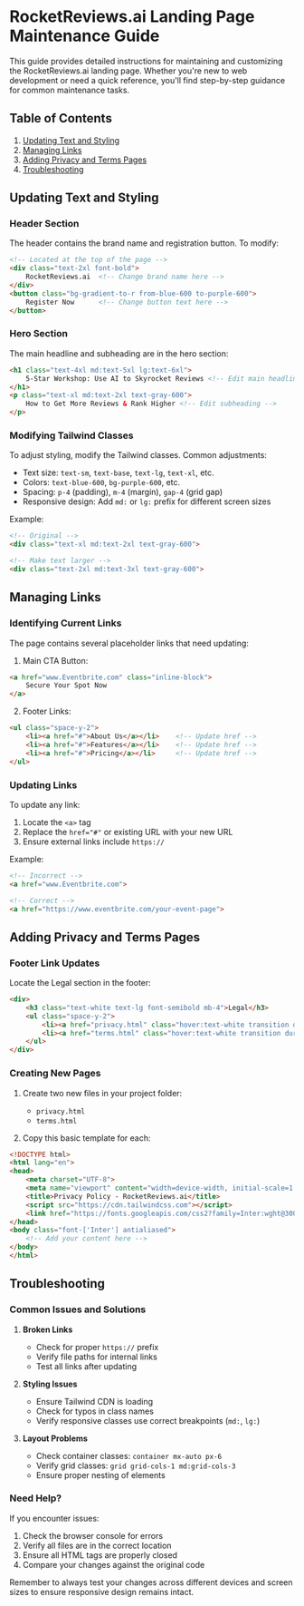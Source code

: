 # RocketReviews.ai Landing Page Maintenance Guide

This guide provides detailed instructions for maintaining and customizing the RocketReviews.ai landing page. Whether you're new to web development or need a quick reference, you'll find step-by-step guidance for common maintenance tasks.

## Table of Contents
1. [Updating Text and Styling](#updating-text-and-styling)
2. [Managing Links](#managing-links)
3. [Adding Privacy and Terms Pages](#adding-privacy-and-terms-pages)
4. [Troubleshooting](#troubleshooting)

## Updating Text and Styling

### Header Section
The header contains the brand name and registration button. To modify:

```html
<!-- Located at the top of the page -->
<div class="text-2xl font-bold">
    RocketReviews.ai  <!-- Change brand name here -->
</div>
<button class="bg-gradient-to-r from-blue-600 to-purple-600">
    Register Now      <!-- Change button text here -->
</button>
```

### Hero Section
The main headline and subheading are in the hero section:

```html
<h1 class="text-4xl md:text-5xl lg:text-6xl">
    5-Star Workshop: Use AI to Skyrocket Reviews <!-- Edit main headline -->
</h1>
<p class="text-xl md:text-2xl text-gray-600">
    How to Get More Reviews & Rank Higher <!-- Edit subheading -->
</p>
```

### Modifying Tailwind Classes
To adjust styling, modify the Tailwind classes. Common adjustments:

- Text size: `text-sm`, `text-base`, `text-lg`, `text-xl`, etc.
- Colors: `text-blue-600`, `bg-purple-600`, etc.
- Spacing: `p-4` (padding), `m-4` (margin), `gap-4` (grid gap)
- Responsive design: Add `md:` or `lg:` prefix for different screen sizes

Example:
```html
<!-- Original -->
<div class="text-xl md:text-2xl text-gray-600">

<!-- Make text larger -->
<div class="text-2xl md:text-3xl text-gray-600">
```

## Managing Links

### Identifying Current Links
The page contains several placeholder links that need updating:

1. Main CTA Button:
```html
<a href="www.Eventbrite.com" class="inline-block">
    Secure Your Spot Now
</a>
```

2. Footer Links:
```html
<ul class="space-y-2">
    <li><a href="#">About Us</a></li>    <!-- Update href -->
    <li><a href="#">Features</a></li>    <!-- Update href -->
    <li><a href="#">Pricing</a></li>     <!-- Update href -->
</ul>
```

### Updating Links
To update any link:

1. Locate the `<a>` tag
2. Replace the `href="#"` or existing URL with your new URL
3. Ensure external links include `https://`

Example:
```html
<!-- Incorrect -->
<a href="www.Eventbrite.com">

<!-- Correct -->
<a href="https://www.eventbrite.com/your-event-page">
```

## Adding Privacy and Terms Pages

### Footer Link Updates
Locate the Legal section in the footer:

```html
<div>
    <h3 class="text-white text-lg font-semibold mb-4">Legal</h3>
    <ul class="space-y-2">
        <li><a href="privacy.html" class="hover:text-white transition duration-300">Privacy Policy</a></li>
        <li><a href="terms.html" class="hover:text-white transition duration-300">Terms of Service</a></li>
    </ul>
</div>
```

### Creating New Pages
1. Create two new files in your project folder:
   - `privacy.html`
   - `terms.html`

2. Copy this basic template for each:
```html
<!DOCTYPE html>
<html lang="en">
<head>
    <meta charset="UTF-8">
    <meta name="viewport" content="width=device-width, initial-scale=1.0">
    <title>Privacy Policy - RocketReviews.ai</title>
    <script src="https://cdn.tailwindcss.com"></script>
    <link href="https://fonts.googleapis.com/css2?family=Inter:wght@300;400;500;600;700&display=swap" rel="stylesheet">
</head>
<body class="font-['Inter'] antialiased">
    <!-- Add your content here -->
</body>
</html>
```

## Troubleshooting

### Common Issues and Solutions

1. **Broken Links**
   - Check for proper `https://` prefix
   - Verify file paths for internal links
   - Test all links after updating

2. **Styling Issues**
   - Ensure Tailwind CDN is loading
   - Check for typos in class names
   - Verify responsive classes use correct breakpoints (`md:`, `lg:`)

3. **Layout Problems**
   - Check container classes: `container mx-auto px-6`
   - Verify grid classes: `grid grid-cols-1 md:grid-cols-3`
   - Ensure proper nesting of elements

### Need Help?
If you encounter issues:
1. Check the browser console for errors
2. Verify all files are in the correct location
3. Ensure all HTML tags are properly closed
4. Compare your changes against the original code

Remember to always test your changes across different devices and screen sizes to ensure responsive design remains intact.